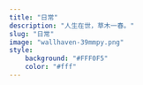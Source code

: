 ```yaml
---
title: "日常"
description: "人生在世，草木一春。"
slug: "日常"
image: "wallhaven-39mmpy.png"
style:
    background: "#FFF0F5"
    color: "#fff"
---
```


